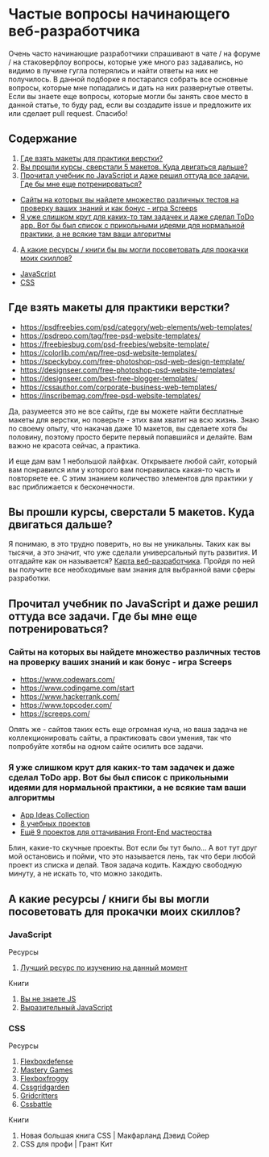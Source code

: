# Частые вопросы начинающего веб-разработчика

Очень часто начинающие разработчики спрашивают в чате / на форуме / на стаковерфлоу вопросы, которые уже много раз задавались, но видимо в пучине гугла потерялись и найти ответы на них не получилось. В данной подборке я постарался собрать все основные вопросы, которые мне попадались и дать на них развернутые ответы. Если вы знаете еще вопросы, которые могли бы занять свое место в данной статье, то буду рад, если вы создадите issue и предложите их или сделает pull request. Спасибо!

## Содержание

1. [Где взять макеты для практики верстки?](#makets)
2. [Вы прошли курсы, сверстали 5 макетов. Куда двигаться дальше?](#roadmap)
3. [Прочитал учебник по JavaScript и даже решил оттуда все задачи. Где бы мне еще потренироваться?](#training)
- [Сайты на которых вы найдете множество различных тестов на проверку ваших знаний и как бонус - игра Screeps](#training-tasks)
- [Я уже слишком крут для каких-то там задачек и даже сделал ToDo app. Вот бы был список с прикольными идеями для нормальной практики, а не всякие там ваши алгоритмы](#training-ideas)
4. [А какие ресурсы / книги бы вы могли посоветовать для прокачки моих скиллов?](#resources)
- [JavaScript](#resources-javascript)
- [CSS](#resources-css)

## <a name="makets"></a> Где взять макеты для практики верстки?

- https://psdfreebies.com/psd/category/web-elements/web-templates/
- https://psdrepo.com/tag/free-psd-website-templates/
- https://freebiesbug.com/psd-freebies/website-template/
- https://colorlib.com/wp/free-psd-website-templates/
- https://speckyboy.com/free-photoshop-psd-web-design-template/
- https://designseer.com/free-photoshop-psd-website-templates/
- https://designseer.com/best-free-blogger-templates/
- https://cssauthor.com/corporate-business-web-templates/
- https://inscribemag.com/free-psd-website-templates/

Да, разумеется это не все сайты, где вы можете найти бесплатные макеты для верстки, но поверьте - этих вам хватит на всю жизнь. Знаю по своему опыту, что накачав даже 10 макетов, вы сделаете хотя бы половину, поэтому просто берите первый попавшийся и делайте. Вам важно не красота сейчас, а практика. 

И еще дам вам 1 небольшой лайфхак. Открываете любой сайт, который вам понравился или у которого вам понравилась какая-то часть и повторяете ее. С этим знанием количество элементов для практики у вас приближается к бесконечности.

## <a name="roadmap"></a>Вы прошли курсы, сверстали 5 макетов. Куда двигаться дальше?

Я понимаю, в это трудно поверить, но вы не уникальны. Таких как вы тысячи, а это значит, что уже сделали универсальный путь развития. И отгадайте как он называется? [Карта веб-разработчика](https://github.com/kamranahmedse/developer-roadmap). Пройдя по ней вы получите все необходимые вам знания для выбранной вами сферы разработки.  

## <a name="training"></a>Прочитал учебник по JavaScript и даже решил оттуда все задачи. Где бы мне еще потренироваться?

### <a name="training-tasks"></a>Сайты на которых вы найдете множество различных тестов на проверку ваших знаний и как бонус - игра Screeps

- https://www.codewars.com/
- https://www.codingame.com/start
- https://www.hackerrank.com/
- https://www.topcoder.com/
- https://screeps.com/

Опять же - сайтов таких есть еще огромная куча, но ваша задача не коллекционировать сайты, а практиковать свои умения, так что попробуйте хотябы на одном сайте осилить все задачи.

### <a name="training-ideas"></a>Я уже слишком крут для каких-то там задачек и даже сделал ToDo app. Вот бы был список с прикольными идеями для нормальной практики, а не всякие там ваши алгоритмы

- [App Ideas Collection](https://github.com/florinpop17/app-ideas)
- [8 учебных проектов](https://habr.com/ru/company/edison/blog/344006/)
- [Ещё 9 проектов для оттачивания Front-End мастерства](https://habr.com/ru/company/edison/blog/474230/)

Блин, какие-то скучные проекты. Вот если бы тут было... А вот тут друг мой остановись и пойми, что это называется лень, так что бери любой проект из списка и делай. Твоя задача кодить. Каждую свободную минуту, а не искать то, что можно закодить.

## <a name="resources"></a>А какие ресурсы / книги бы вы могли посоветовать для прокачки моих скиллов?

### <a name="resources-javascript"></a>JavaScript

Ресурсы
1. [Лучший ресурс по изучению на данный момент](https://learn.javascript.ru/)

Книги
1. [Вы не знаете JS](https://github.com/azat-io/you-dont-know-js-ru)
2. [Выразительный JavaScript](https://eloquentjavascript.net/) 

### <a name="resources-css"></a>CSS

Ресурсы
1. [Flexboxdefense](http://www.flexboxdefense.com/)
2. [Mastery Games](https://mastery.games/)
3. [Flexboxfroggy](https://flexboxfroggy.com/)
4. [Cssgridgarden](https://cssgridgarden.com/)
5. [Gridcritters](https://gridcritters.com/)
6. [Cssbattle](https://cssbattle.dev/)

Книги
1. Новая большая книга CSS | Макфарланд Дэвид Сойер
2. CSS для профи | Грант Кит
